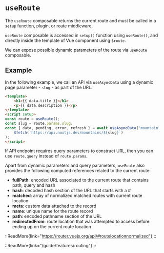 # `useRoute`

The `useRoute` composable returns the current route and must be called in a `setup` function, plugin, or route middleware.

`useRoute` composable is accessed in `setup()` function using `useRoute()`, and directly inside the template of Vue component using `$route`.

We can expose possible dynamic parameters of the route via `useRoute` composable. 

## Example

In the following example, we call an API via `useAsyncData` using a dynamic page parameter - `slug` - as part of the URL.

```html [~/pages/[slug].vue]
<template>
    <h1>{{ data.title }}</h1>
    <p>{{ data.description }}</p>
</template>
<script setup>
const route = useRoute();
const slug = route.params.slug;
const { data, pending, error, refresh } = await useAsyncData("mountain", () =>
    $fetch(`https://api.nuxtjs.dev/mountains/${slug}`)
);
</script>
```

If API endpoint requires query parameters to construct URL, then you can use `route.query` instead of `route.params`.

Apart from dynamic parameters and query parameters, `useRoute` also provides the following computed references related to the current route:

* **fullPath**: encoded URL associated to the current route that contains path, query and hash
* **hash**: decoded hash section of the URL that starts with a #
* **matched**: array of normalized matched routes with current route location
* **meta**: custom data attached to the record
* **name**: unique name for the route record
* **path**: encoded pathname section of the URL
* **redirectedFrom**: route location that was attempted to access before ending up on the current route location

::ReadMore{link="https://router.vuejs.org/api/#routelocationnormalized"}
::

::ReadMore{link="/guide/features/routing"}
::

